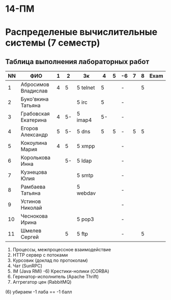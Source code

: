 # 14-ПМ
# Распределеные вычислительные системы (7 семестр)
## Таблица выполнения лабораторных работ

| NN  | ФИО                  | 1   | 2   | 3к        | 4   | 5   | -6  | 7   | 8   | Exam |
| --- | -------------------- | --- | --- | --------- | --- | --- | --- | --- | --- | ---- |
| 1   | Абросимов Владислав  | 4   | 5   | 5 telnet  | 5   |     | -   |     | 5   |
| 2   | Буко'вкина Татьяна   |     |     | 5 irc     | 5   |     | -   |     |     |
| 3   | Грабовская Екатерина | 4   | 5-  | 5 imap4   | 5-  |     | -   |     |     |
| 4   | Егоров Александр     | 5   | 5-  | 5 dns     | 5   | 5   | -   | 5   | 5   |
| 5   | Кокоулина Мария      | 4   | 5   | 5 xmpp    |     |     | -   |     |     |
| 6   | Королькова Инна      |     | 5-  | 5 ldap    |     |     | -   |     |     |
| 7   | Кузнецова Юлия       |     |     | 5 smtp    |     |     | -   |     |     |
| 8   | Рамбаева Татьяна     |     |     | 5 webdav  |     |     | -   |     |     |
| 9   | Устинов Николай      |     |     |           |     |     | -   |     |     |
| 10  | Чеснокова Ирина      |     |     | 5 pop3    |     |     | -   |     |     |
| 11  | Шмелев Сергей        |     | 5   | 5 ftp     |     |     | -   |     | 5   |

1) Процессы, межпроцессное взаимодействие
2) HTTP сервер с потоками
3) Курсовик (доклад по протоколам)
4) Чат (SunRPC)
5) IM (Java RMI)
-6) Крестики-нолики (CORBA)
7) Геренатор-исполнитель (Apache Thrift)
8) Аггрегатор цен (RabbitMQ)

(6) убираем
-1 лаба == -1 балл
